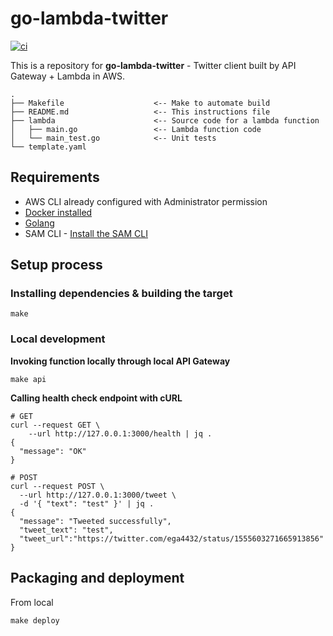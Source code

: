 # go-lambda-twitter

[![ci](https://github.com/ega4432/go-lambda-twitter/actions/workflows/ci.yaml/badge.svg)](https://github.com/ega4432/go-lambda-twitter/actions/workflows/ci.yaml)

This is a repository for **go-lambda-twitter** - Twitter client built by API Gateway + Lambda in AWS.

```shell
.
├── Makefile                    <-- Make to automate build
├── README.md                   <-- This instructions file
├── lambda                      <-- Source code for a lambda function
│   ├── main.go                 <-- Lambda function code
│   └── main_test.go            <-- Unit tests
└── template.yaml
```

## Requirements

* AWS CLI already configured with Administrator permission
* [Docker installed](https://www.docker.com/community-edition)
* [Golang](https://golang.org)
* SAM CLI - [Install the SAM CLI](https://docs.aws.amazon.com/serverless-application-model/latest/developerguide/serverless-sam-cli-install.html)

## Setup process

### Installing dependencies & building the target

```shell
make
```

### Local development

**Invoking function locally through local API Gateway**

```shell
make api
```

**Calling health check endpoint with cURL**

```shell
# GET
curl --request GET \
    --url http://127.0.0.1:3000/health | jq .
{
  "message": "OK"
}

# POST
curl --request POST \
  --url http://127.0.0.1:3000/tweet \
  -d '{ "text": "test" }' | jq .
{
  "message": "Tweeted successfully",
  "tweet_text": "test",
  "tweet_url":"https://twitter.com/ega4432/status/1555603271665913856"
}
```

## Packaging and deployment

From local

```shell
make deploy
```
